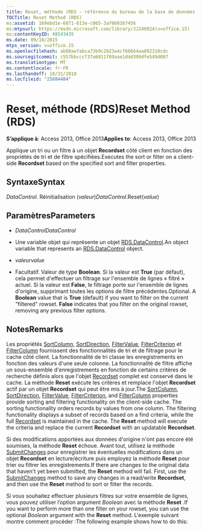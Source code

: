 ```yaml
---
title: Reset, méthode (RDS - référence du bureau de la base de données Access)
TOCTitle: Reset Method (RDS)
ms:assetid: 169ebd1e-6071-613e-c065-3af060167456
ms:mtpsurl: https://msdn.microsoft.com/library/JJ248924(v=office.15)
ms:contentKeyID: 48543435
ms.date: 09/18/2015
mtps_version: v=office.15
ms.openlocfilehash: ab88aefabca73b9c2b23a4cf66664aa892310cdc
ms.sourcegitcommit: c557bbcccf37a6011f89aae1ddd399dfe549d087
ms.translationtype: MT
ms.contentlocale: fr-FR
ms.lasthandoff: 10/31/2018
ms.locfileid: "25884484"
---
```

# <a name="reset-method-rds"></a><span data-ttu-id="64fcb-102">Reset, méthode (RDS)</span><span class="sxs-lookup"><span data-stu-id="64fcb-102">Reset Method (RDS)</span></span>


<span data-ttu-id="64fcb-103">**S’applique à**: Access 2013, Office 2013</span><span class="sxs-lookup"><span data-stu-id="64fcb-103">**Applies to**: Access 2013, Office 2013</span></span>

<span data-ttu-id="64fcb-104">Applique un tri ou un filtre à un objet **Recordset** côté client en fonction des propriétés de tri et de filtre spécifiées.</span><span class="sxs-lookup"><span data-stu-id="64fcb-104">Executes the sort or filter on a client-side **Recordset** based on the specified sort and filter properties.</span></span>

## <a name="syntax"></a><span data-ttu-id="64fcb-105">Syntaxe</span><span class="sxs-lookup"><span data-stu-id="64fcb-105">Syntax</span></span>

<span data-ttu-id="64fcb-106">*DataControl*. Réinitialisation (*valeur*)</span><span class="sxs-lookup"><span data-stu-id="64fcb-106">*DataControl*.Reset(*value*)</span></span>

## <a name="parameters"></a><span data-ttu-id="64fcb-107">Paramètres</span><span class="sxs-lookup"><span data-stu-id="64fcb-107">Parameters</span></span>

  - <span data-ttu-id="64fcb-108">*DataControl*</span><span class="sxs-lookup"><span data-stu-id="64fcb-108">*DataControl*</span></span>

  - <span data-ttu-id="64fcb-109">Une variable objet qui représente un objet [RDS.DataControl](datacontrol-object-rds.md).</span><span class="sxs-lookup"><span data-stu-id="64fcb-109">An object variable that represents an [RDS.DataControl](datacontrol-object-rds.md) object.</span></span>

  - <span data-ttu-id="64fcb-110">*valeur*</span><span class="sxs-lookup"><span data-stu-id="64fcb-110">*value*</span></span>

  - <span data-ttu-id="64fcb-p101">Facultatif. Valeur de type **Boolean**. Si la valeur est **True** (par défaut), cela permet d'effectuer un filtrage sur l'ensemble de lignes « filtré » actuel. Si la valeur est **False**, le filtrage porte sur l'ensemble de lignes d'origine, supprimant toutes les options de filtre précédentes.</span><span class="sxs-lookup"><span data-stu-id="64fcb-p101">Optional. A **Boolean** value that is **True** (default) if you want to filter on the current "filtered" rowset. **False** indicates that you filter on the original rowset, removing any previous filter options.</span></span>

## <a name="remarks"></a><span data-ttu-id="64fcb-114">Notes</span><span class="sxs-lookup"><span data-stu-id="64fcb-114">Remarks</span></span>

<span data-ttu-id="64fcb-p102">Les propriétés [SortColumn](sortcolumn-property-rds.md), [SortDirection](sortdirection-property-rds.md), [FilterValue](filtervalue-property-rds.md), [FilterCriterion](filtercriterion-property-rds.md) et [FilterColumn](filtercolumn-property-rds.md) fournissent des fonctionnalités de tri et de filtrage pour le cache côté client. La fonctionnalité de tri classe les enregistrements en fonction des valeurs d'une seule colonne. La fonctionnalité de filtre affiche un sous-ensemble d'enregistrements en fonction de certains critères de recherche définis alors que l'objet [Recordset](recordset-object-ado.md) complet est conservé dans le cache. La méthode **Reset** exécute les critères et remplace l'objet **Recordset** actif par un objet **Recordset** qui peut être mis à jour.</span><span class="sxs-lookup"><span data-stu-id="64fcb-p102">The [SortColumn](sortcolumn-property-rds.md), [SortDirection](sortdirection-property-rds.md), [FilterValue](filtervalue-property-rds.md), [FilterCriterion](filtercriterion-property-rds.md), and [FilterColumn](filtercolumn-property-rds.md) properties provide sorting and filtering functionality on the client-side cache. The sorting functionality orders records by values from one column. The filtering functionality displays a subset of records based on a find criteria, while the full [Recordset](recordset-object-ado.md) is maintained in the cache. The **Reset** method will execute the criteria and replace the current **Recordset** with an updatable **Recordset**.</span></span>

<span data-ttu-id="64fcb-p103">Si des modifications apportées aux données d'origine n'ont pas encore été soumises, la méthode **Reset** échoue. Avant tout, utilisez la méthode [SubmitChanges](submitchanges-method-rds.md) pour enregistrer les éventuelles modifications dans un objet **Recordset** en lecture/écriture puis employez la méthode **Reset** pour trier ou filtrer les enregistrements.</span><span class="sxs-lookup"><span data-stu-id="64fcb-p103">If there are changes to the original data that haven't yet been submitted, the **Reset** method will fail. First, use the [SubmitChanges](submitchanges-method-rds.md) method to save any changes in a read/write **Recordset**, and then use the **Reset** method to sort or filter the records.</span></span>

<span data-ttu-id="64fcb-121">Si vous souhaitez effectuer plusieurs filtres sur votre ensemble de lignes, vous pouvez utiliser l’option argument *Boolean* avec la méthode **Reset** .</span><span class="sxs-lookup"><span data-stu-id="64fcb-121">If you want to perform more than one filter on your rowset, you can use the optional *Boolean* argument with the **Reset** method.</span></span> <span data-ttu-id="64fcb-122">L'exemple suivant montre comment procéder :</span><span class="sxs-lookup"><span data-stu-id="64fcb-122">The following example shows how to do this:</span></span>

